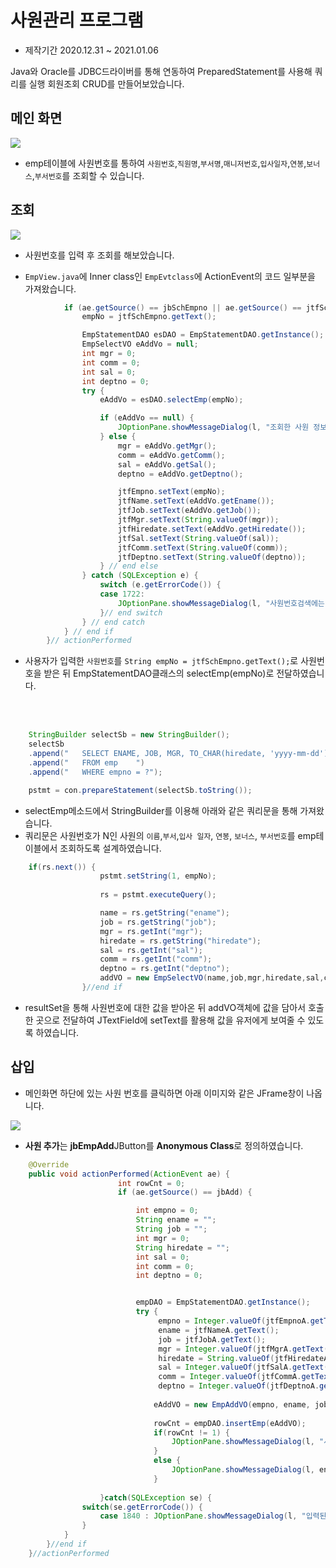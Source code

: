 # 사원관리 프로그램

- 제작기간 2020.12.31 ~ 2021.01.06

Java와 Oracle를 JDBC드라이버를 통해 연동하여 PreparedStatement를 사용해 쿼리를 실행 회원조회 CRUD를 만들어보았습니다.

## 메인 화면 
<img src ="https://user-images.githubusercontent.com/69107255/103910824-a0129680-5148-11eb-9ae6-a2807d0e77a8.png">

- emp테이블에 사원번호를 통하여 `사원번호`,`직원명`,`부서명`,`매니저번호`,`입사일자`,`연봉`,`보너스`,`부서번호`를 조회할 수 있습니다.

## 조회
<img src = "https://user-images.githubusercontent.com/69107255/103911141-04355a80-5149-11eb-9073-893becdc29b5.png">

- 사원번호를 입력 후 조회를 해보았습니다.

- `EmpView.java`에 Inner class인 `EmpEvtclass`에 ActionEvent의 코드 일부분을 가져왔습니다.
```java
			if (ae.getSource() == jbSchEmpno || ae.getSource() == jtfSchEmpno) {
				empNo = jtfSchEmpno.getText();

				EmpStatementDAO esDAO = EmpStatementDAO.getInstance();
				EmpSelectVO eAddVo = null;
				int mgr = 0;
				int comm = 0;
				int sal = 0;
				int deptno = 0;
				try {
					eAddVo = esDAO.selectEmp(empNo);

					if (eAddVo == null) {
						JOptionPane.showMessageDialog(l, "조회한 사원 정보가 존재하지 않습니다.\n 확인 후 입력해주세요.");
					} else {
						mgr = eAddVo.getMgr();
						comm = eAddVo.getComm();
						sal = eAddVo.getSal();
						deptno = eAddVo.getDeptno();

						jtfEmpno.setText(empNo);
						jtfName.setText(eAddVo.getEname());
						jtfJob.setText(eAddVo.getJob());
						jtfMgr.setText(String.valueOf(mgr));
						jtfHiredate.setText(eAddVo.getHiredate());
						jtfSal.setText(String.valueOf(sal));
						jtfComm.setText(String.valueOf(comm));
						jtfDeptno.setText(String.valueOf(deptno));
					} // end else
				} catch (SQLException e) {
					switch (e.getErrorCode()) {
					case 1722:
						JOptionPane.showMessageDialog(l, "사원번호검색에는 숫자만 입력가능합니다.");
					}// end switch
				} // end catch
			} // end if
		}// actionPerformed
```
- 사용자가 입력한 `사원번호`를 `String empNo = jtfSchEmpno.getText();`로 사원번호을 받은 뒤 EmpStatementDAO클래스의 selectEmp(empNo)로 전달하였습니다.

<br>
<br>

```java
    StringBuilder selectSb = new StringBuilder();
    selectSb
    .append("	SELECT ENAME, JOB, MGR, TO_CHAR(hiredate, 'yyyy-mm-dd') hiredate , sal, nvl(comm,0) comm, deptno	")
    .append("	FROM emp	")
    .append("	WHERE empno = ?");

    pstmt = con.prepareStatement(selectSb.toString());

```
- selectEmp메소드에서 StringBuilder를 이용해 아래와 같은 쿼리문을 통해 가져왔습니다.
- 쿼리문은 사원번호가 N인 사원의 `이름`,`부서`,`입사 일자`, `연봉`, `보너스`, `부서번호`를 emp테이블에서 조회하도록 설계하였습니다. 

```java
    if(rs.next()) {
        			pstmt.setString(1, empNo);
			
			        rs = pstmt.executeQuery();

                    name = rs.getString("ename");
                    job = rs.getString("job");
                    mgr = rs.getInt("mgr");
                    hiredate = rs.getString("hiredate");
                    sal = rs.getInt("sal");
                    comm = rs.getInt("comm");
                    deptno = rs.getInt("deptno");
                    addVO = new EmpSelectVO(name,job,mgr,hiredate,sal,comm,deptno);
    		    }//end if
```
- resultSet을 통해 사원번호에 대한 값을 받아온 뒤 addVO객체에 값을 담아서 호출한 곳으로 전달하여 JTextField에 setText를 활용해 값을 유저에게 보여줄 수 있도록 하였습니다.

## 삽입

- 메인화면 하단에 있는 사원 번호를 클릭하면 아래 이미지와 같은 JFrame창이 나옵니다.
<img src = "https://user-images.githubusercontent.com/69107255/103914906-d30b5900-514d-11eb-91cd-889238bfe5df.png">

- **사원 추가**는 **jbEmpAdd**JButton를 **Anonymous Class**로 정의하였습니다.
```java
    @Override
    public void actionPerformed(ActionEvent ae) {
						int rowCnt = 0;
						if (ae.getSource() == jbAdd) {

							int empno = 0;
							String ename = "";
							String job = ""; 
							int mgr = 0;
							String hiredate = "";
							int sal = 0;
							int comm = 0;
							int deptno = 0;


							empDAO = EmpStatementDAO.getInstance();
							try {
								 empno = Integer.valueOf(jtfEmpnoA.getText());
								 ename = jtfNameA.getText();
								 job = jtfJobA.getText();
								 mgr = Integer.valueOf(jtfMgrA.getText());
								 hiredate = String.valueOf(jtfHiredateA.getText());
								 sal = Integer.valueOf(jtfSalA.getText());
								 comm = Integer.valueOf(jtfCommA.getText());
								 deptno = Integer.valueOf(jtfDeptnoA.getText());
								 
								eAddVO = new EmpAddVO(empno, ename, job, mgr, hiredate, sal, comm, deptno);
									
								rowCnt = empDAO.insertEmp(eAddVO);
								if(rowCnt != 1) {
									JOptionPane.showMessageDialog(l, "사원이 정상적으로 추가되지 않았습니다.");
								}
								else {
									JOptionPane.showMessageDialog(l, ename +"사원이 정상적으로 추가되었습니다.");
								}
								
					}catch(SQLException se) {
				switch(se.getErrorCode()) {
                    case 1840 : JOptionPane.showMessageDialog(l, "입력된 값의 길이가 날짜 형식에 비해 부족합니다");
				}
			}
		}//end if
    }//actionPerformed
```